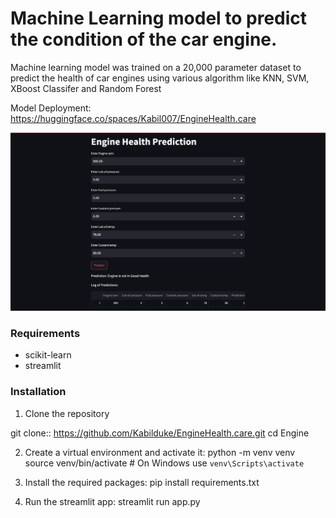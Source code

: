 # Machine Learning model to predict the condition of the car engine.

Machine learning model was trained on a 20,000 parameter dataset to predict the health of car engines using various algorithm like KNN, SVM, XBoost Classifer and Random Forest

Model Deployment: https://huggingface.co/spaces/Kabil007/EngineHealth.care

![Model ShowCase:](https://github.com/Kabilduke/EngineHealth.care/blob/main/Output.png)

### Requirements
- scikit-learn
- streamlit

### Installation
1. Clone the repository
   
  git clone:: https://github.com/Kabilduke/EngineHealth.care.git
  cd Engine

2. Create a virtual environment and activate it:
   python -m venv venv
   source venv/bin/activate  # On Windows use `venv\Scripts\activate`

3. Install the required packages:
   pip install requirements.txt

4. Run the streamlit app:
   streamlit run app.py
